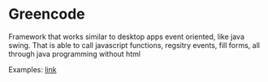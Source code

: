 Greencode
=========

Framework that works similar to desktop apps event oriented, like java swing. That is able to call javascript functions, regsitry events, fill forms, all through java programming without html

Examples:
[link](/uri)

